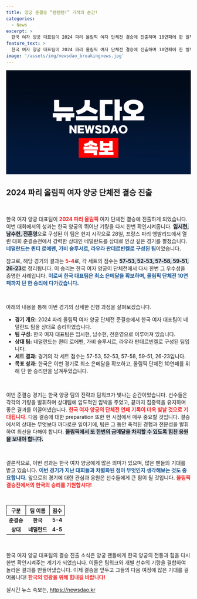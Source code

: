 ```yaml
---
title: 양궁 준결승 “텐텐텐!” 기적의 순간!
categories:
  - News
excerpt: >
  한국 여자 양궁 대표팀이 2024 파리 올림픽 여자 단체전 결승에 진출하며 10연패에 한 발짝 다가섭니다! 준결승에서 네덜란드를 꺾고 최소 은메달을 확보한 이들의 여정, 함께 응원해 주세요!
feature_text: >
  한국 여자 양궁 대표팀이 2024 파리 올림픽 여자 단체전 결승에 진출하며 10연패에 한 발짝 다가섭니다! 준결승에서 네덜란드를 꺾고 최소 은메달을 확보한 이들의 여정, 함께 응원해 주세요!
image: '/assets/img/newsdao_breakingnews.jpg'
---
```


<p><img src="/assets/img/newsdao_breakingnews.jpg" alt="implanttips 속보" /></p>

<h2 data-ke-size="size26">2024 파리 올림픽 여자 양궁 단체전 결승 진출</h2>

<p data-ke-size="size16">&nbsp;</p>

<p>한국 여자 양궁 대표팀이 <b><span style="color: #ee2323;">2024 파리 올림픽</span></b> 여자 단체전 결승에 진출하게 되었습니다. 이번 대회에서의 성과는 한국 양궁의 뛰어난 기량을 다시 한번 확인시켜줍니다. <b><span style="background-color: #21538527;">임시현, 남수현, 전훈영</span></b>으로 구성된 이 팀은 현지 시각으로 28일, 프랑스 파리 앵발리드에서 열린 대회 준결승전에서 강력한 상대인 네덜란드를 상대로 인상 깊은 경기를 펼쳤습니다. <b><span style="color: #1a5490;">네덜란드는 퀸티 로에펜, 가비 슬루서르, 라우라 판데르빈켈로 구성된 팀</span></b>이었습니다.</p>

<p>참고로, 해당 경기의 결과는 <b><span style="color: #ee2323;">5-4</span></b>로, 각 세트의 점수는 <b><span style="background-color: #21538527;">57-53, 52-53, 57-58, 59-51, 26-23</span></b>로 정리됩니다. 이 승리는 한국 여자 양궁이 단체전에서 다시 한번 그 우수성을 증명한 사례입니다. <b><span style="color: #1a5490;">이로써 한국 대표팀은 최소 은메달을 확보하며, 올림픽 단체전 10연패까지 단 한 승리에 다가갔습니다.</span></b></p>

<p data-ke-size="size16">&nbsp;</p>

<p>아래의 내용을 통해 이번 경기의 상세한 진행 과정을 살펴보겠습니다.</p>

<ul>
<li><b>경기 개요:</b> 2024 파리 올림픽 여자 양궁 단체전 준결승에서 한국 여자 대표팀이 네덜란드 팀을 상대로 승리하였습니다.</li>
<li><b>팀 구성:</b> 한국 여자 대표팀은 임시현, 남수현, 전훈영으로 이루어져 있습니다.</li>
<li><b>상대 팀:</b> 네덜란드는 퀸티 로에펜, 가비 슬루서르, 라우라 판데르빈켈로 구성된 팀입니다.</li>
<li><b>세트 결과:</b> 경기의 각 세트 점수는 57-53, 52-53, 57-58, 59-51, 26-23입니다.</li>
<li><b>목표 성과:</b> 한국은 이번 경기로 최소 은메달을 확보하고, 올림픽 단체전 10연패를 위해 단 한 승리만을 남겨두었습니다.</li>
</ul>

<p data-ke-size="size16">&nbsp;</p>

<p>이번 준결승 경기는 한국 양궁 팀의 전략과 팀워크가 빛나는 순간이었습니다. 선수들은 각각의 기량을 발휘하며 상대팀에 압도적인 압박을 주었고, 끝까지 집중력을 유지하며 좋은 결과를 이끌어냈습니다. <b><span style="color: #ee2323;">한국 여자 양궁의 단체전 연패 기록이 더욱 빛날 것으로 기대됩니다.</span></b> 다음 결승에 대한 preparation 또한 현 시점에서 매우 중요할 것입니다. 결승에서의 상대는 무엇보다 까다로운 일이기에, 팀은 그 동안 축적된 경험과 전문성을 발휘하여 최선을 다해야 합니다. <b><span style="background-color: #21538527;">올림픽에서 또 한번의 금메달을 차지할 수 있도록 힘찬 응원을 보내야 합니다.</span></b></p>

<p data-ke-size="size16">&nbsp;</p>

<p>결론적으로, 이번 성과는 한국 여자 양궁에게 많은 의미가 있으며, 많은 팬들의 기대를 받고 있습니다. <b><span style="color: #1a5490;">이번 경기가 지난 대회들과 차별화된 점이 무엇인지 생각해보는 것도 중요합니다.</span></b> 앞으로의 경기에 대한 관심과 응원은 선수들에게 큰 힘이 될 것입니다. <b><span style="color: #ee2323;">올림픽 결승전에서의 한국의 승리를 기원합시다!</span></b></p>

<p data-ke-size="size16">&nbsp;</p>

<table style="width: 100%; border-collapse: collapse;">
  <tr>
    <th style="text-align: center; border: 1px solid #000;">구분</th>
    <th style="text-align: center; border: 1px solid #000;">팀 이름</th>
    <th style="text-align: center; border: 1px solid #000;">점수</th>
  </tr>
  <tr>
    <td style="text-align: center; height: 17px;"><b>준결승</b></td>
    <td style="text-align: center; height: 17px;"><b>한국</b></td>
    <td style="text-align: center; height: 17px;"><b>5-4</b></td>
  </tr>
  <tr>
    <td style="text-align: center; height: 17px;"><b>상대</b></td>
    <td style="text-align: center; height: 17px;"><b>네덜란드</b></td>
    <td style="text-align: center; height: 17px;"><b>4-5</b></td>
  </tr>
</table>

<p data-ke-size="size16">&nbsp;</p> 

<p>한국 여자 양궁 대표팀의 결승 진출 소식은 양궁 팬들에게 한국 양궁의 전통과 힘을 다시 한번 확인시켜주는 계기가 되었습니다. 이들은 팀워크와 개별 선수의 기량을 결합하여 놀라운 결과를 만들어냈습니다. 이제 결승을 앞두고 그들의 다음 여정에 많은 기대를 걸어봅니다! <b><span style="color: #ee2323;">한국의 영광을 위해 힘내길 바랍니다!</span></b></p>
실시간 뉴스 속보는, <a href="https://newsdao.kr" rel="dofollow">https://newsdao.kr</a>


